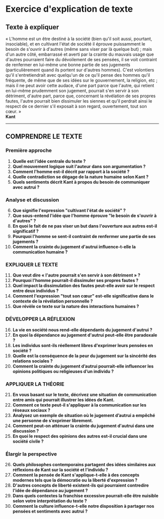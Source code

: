 # Exercice d'explication de texte

## Texte à expliquer

« L'homme est un être destiné à la société (bien qu'il soit aussi, pourtant, insociable), et en cultivant l'état de société il éprouve puissamment le besoin de s'ouvrir à d'autres (même sans viser par là quelque but) ; mais d'un autre côté, embarrassé et averti par la crainte du mauvais usage que d'autres pourraient faire du dévoilement de ses pensées, il se voit contraint de renfermer en lui-même une bonne partie de ses jugements (particulièrement quand ils portent sur d'autres hommes). C'est volontiers qu'il s'entretiendrait avec quelqu'un de ce qu'il pense des hommes qu'il fréquente, de même que de ses idées sur le gouvernement, la religion, etc ; mais il ne peut avoir cette audace, d'une part parce que l'autre, qui retient en lui-même prudemment son jugement, pourrait s'en servir à son détriment, d'autre part, parce que, concernant la révélation de ses propres fautes, l'autre pourrait bien dissimuler les siennes et qu'il perdrait ainsi le respect de ce dernier s'il exposait à son regard, ouvertement, tout son cœur. »  
**Kant**

---

## COMPRENDRE LE TEXTE

### Première approche

1. **Quelle est l'idée centrale du texte ?**  
2. **Quel mouvement logique suit l'auteur dans son argumentation ?**  
3. **Comment l'homme est-il décrit par rapport à la société ?**  
4. **Quelle contradiction se dégage de la nature humaine selon Kant ?**  
5. **Quels sentiments décrit Kant à propos du besoin de communiquer avec autrui ?**

### Analyse et discussion

6. **Que signifie l'expression "cultivant l'état de société" ?**  
7. **Que sous-entend l'idée que l'homme éprouve "le besoin de s'ouvrir à d'autres" ?**  
8. **En quoi le fait de ne pas viser un but dans l'ouverture aux autres est-il significatif ?**  
9. **Pourquoi l'homme se sent-il contraint de renfermer une partie de ses jugements ?**  
10. **Comment la crainte du jugement d'autrui influence-t-elle la communication humaine ?**

### EXPLIQUER LE TEXTE

11. **Que veut dire « l'autre pourrait s'en servir à son détriment » ?**  
12. **Pourquoi l'homme pourrait-il dissimuler ses propres fautes ?**  
13. **Quel impact la dissimulation des fautes peut-elle avoir sur le respect entre deux individus ?**  
14. **Comment l'expression "tout son cœur" est-elle significative dans le contexte de la révélation personnelle ?**  
15. **Que révèle ce texte sur la nature des interactions humaines ?**

### DÉVELOPPER LA RÉFLEXION

16. **La vie en société nous rend-elle dépendants du jugement d'autrui ?**  
17. **En quoi la dépendance au jugement d'autrui peut-elle être paradoxale ?**  
18. **Les individus sont-ils réellement libres d'exprimer leurs pensées en société ?**  
19. **Quelle est la conséquence de la peur du jugement sur la sincérité des relations sociales ?**  
20. **Comment la crainte du jugement d’autrui pourrait-elle influencer les opinions politiques ou religieuses d’un individu ?**

### APPLIQUER LA THÉORIE

21. **En vous basant sur le texte, décrivez une situation de communication entre amis qui pourrait illustrer les idées de Kant.**  
22. **Comment ce texte peut-il s'appliquer à la communication sur les réseaux sociaux ?**  
23. **Analysez un exemple de situation où le jugement d’autrui a empêché une personne de s’exprimer librement.**  
24. **Comment peut-on atténuer la crainte du jugement d'autrui dans une discussion ?**  
25. **En quoi le respect des opinions des autres est-il crucial dans une société civile ?**

### Élargir la perspective

26. **Quels philosophes contemporains partagent des idées similaires aux réflexions de Kant sur la société et l'individu ?**  
27. **Comment la pensée de Kant s'applique-t-elle à des concepts modernes tels que la démocratie ou la liberté d'expression ?**  
28. **D'autres concepts de liberté existent-ils qui pourraient contredire l'idée de dépendance au jugement ?**  
29. **Dans quels contextes la franchise excessive pourrait-elle être nuisible selon votre interprétation du texte ?**  
30. **Comment la culture influence-t-elle notre disposition à partager nos pensées et sentiments avec autrui ?**